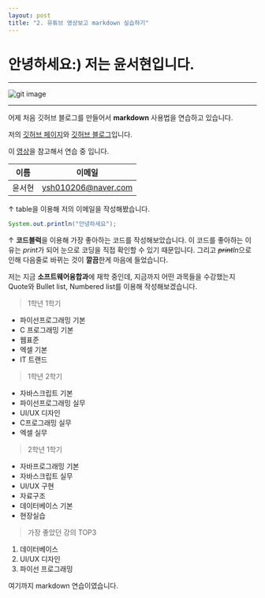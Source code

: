 ```yaml
---
layout: post
title: "2. 유튜브 영상보고 markdown 실습하기"
---
```


# 안녕하세요:) 저는 윤서현입니다.

---

![git image](https://media.vlpt.us/images/harriet99/post/56204a58-bc0a-485d-9fbd-8a164929235d/asasf.png)

---

어제 처음 깃허브 블로그를 만들어서 **markdown** 사용법을 연습하고 있습니다.

저의 [깃허브 페이지](https://github.com/yoonseohyun/yoonseohyun.github.io)와 [깃허브 블로그](https://yoonseohyun.github.io/)입니다.


이 [영상](https://youtu.be/kMEb_BzyUqk)을 참고해서 연습 중 입니다.


|이름|이메일|
|--|--|
|윤서현|ysh010206@naver.com|

↑ table을 이용해 저의 이메일을 작성해봤습니다.


```java
System.out.println("안녕하세요");
```
↑ **코드블럭**을 이용해 가장 좋아하는 코드를 작성해보았습니다. 이 코드를 좋아하는 이유는 *print*가 되어 눈으로 코딩을 직접 확인할 수 있기 때문입니다. 그리고 *~~print~~ln*으로 인해 다음줄로 바뀌는 것이 **깔끔**한게 마음에 들었습니다.

저는 지금 **소프트웨어융합과**에 재학 중인데, 지금까지 어떤 과목들을 수강했는지 Quote와 Bullet list, Numbered list를 이용해 작성해보겠습니다. 
>1학년 1학기 

* 파이선프로그래밍 기본
* C 프로그래밍 기본
* 웹표준
* 엑셀 기본
* IT 트랜드

>1학년 2학기

* 자바스크립트 기본
* 파이선프로그래밍 실무
* UI/UX 디자인
* C프로그래밍 실무
* 엑셀 실무

>2학년 1학기

 * 자바프로그래밍 기본
 * 자바스크립트 실무
 * UI/UX 구현
 * 자료구조
 * 데이터베이스 기본
 * 현장실습

>가장 좋았던 강의 TOP3

1. 데이터베이스
2. UI/UX 디자인
3. 파이선 프로그래밍

여기까지 markdown 연습이였습니다. 





